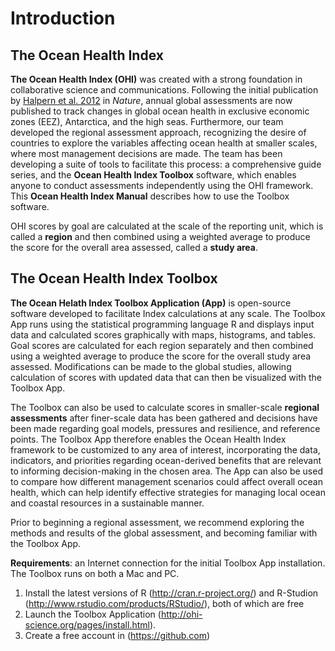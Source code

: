 # Introduction
  
## The Ocean Health Index

**The Ocean Health Index (OHI)** was created with a strong foundation in collaborative science and communications. Following the initial publication by [Halpern et al. 2012](http://www.nature.com/nature/journal/v488/n7413/abs/nature11397.html) in *Nature*, annual global assessments are now published to track changes in global ocean health in exclusive economic zones (EEZ), Antarctica, and the high seas. Furthermore, our team developed the regional assessment approach, recognizing the desire of countries to explore the variables affecting ocean health at smaller scales, where most management decisions are made. The team has been developing a suite of tools to facilitate this process: a comprehensive guide series, and the **Ocean Health Index Toolbox** software, which enables anyone to conduct assessments independently using the OHI framework. This **Ocean Health Index Manual** describes how to use the Toolbox software.

OHI scores by goal are calculated at the scale of the reporting unit, which is called a **region** and then combined using a weighted average to produce the score for the overall area assessed, called a **study area**. 


## The Ocean Health Index Toolbox

**The Ocean Helath Index Toolbox Application (App)** is open-source software developed to facilitate Index calculations at any scale. The Toolbox App runs using the statistical programming language R and displays input data and calculated scores graphically with maps, histograms, and tables. Goal scores are calculated for each region separately and then combined using a weighted average to produce the score for the overall study area assessed. Modifications can be made to the global studies, allowing calculation of scores with updated data that can then be visualized with the Toolbox App. 

The Toolbox can also be used to calculate scores in smaller-scale **regional assessments** after finer-scale data has been gathered and decisions have been made regarding goal models, pressures and resilience, and reference points. The Toolbox App therefore enables the Ocean Health Index framework to be customized to any area of interest, incorporating the data, indicators, and priorities regarding ocean-derived benefits that are relevant to informing decision-making in the chosen area. The App can also be used to compare how different management scenarios could affect overall ocean health, which can help identify effective strategies for managing local ocean and coastal resources in a sustainable manner.

Prior to beginning a regional assessment, we recommend exploring the methods and results of the global assessment, and becoming familiar with the Toolbox App.

**Requirements**: an Internet connection for the initial Toolbox App installation. The Toolbox runs on both a Mac and PC.

1. Install the latest versions of R (http://cran.r-project.org/) and R-Studion (http://www.rstudio.com/products/RStudio/), both of which are free
2. Launch the Toolbox Application (http://ohi-science.org/pages/install.html).
3. Create a free account in (https://github.com)
